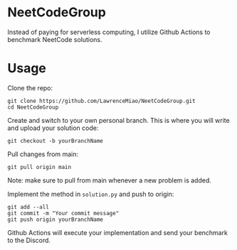 # NeetCodeGroup

Instead of paying for serverless computing, I utilize Github Actions to benchmark NeetCode solutions.

# Usage

Clone the repo:
```
git clone https://github.com/LawrenceMiao/NeetCodeGroup.git
cd NeetCodeGroup
```

Create and switch to your own personal branch. This is where you will write and upload your solution code:
```
git checkout -b yourBranchName
```

Pull changes from main:
```
git pull origin main
```
Note: make sure to pull from main whenever a new problem is added.

Implement the method in `solution.py` and push to origin:
```
git add --all
git commit -m "Your commit message"
git push origin yourBranchName
```

Github Actions will execute your implementation and send your benchmark to the Discord.
